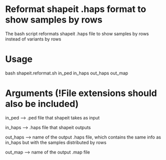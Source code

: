# Reformat shapeit .haps format to show samples by rows
The bash script reformats shapeit .haps file to show samples by rows instead of variants by rows

# Usage
bash shapeit.reformat.sh in_ped in_haps out_haps out_map

# Arguments (!File extensions should also be included)
in_ped  -->  .ped file that shapeit takes as input

in_haps  -->  .haps file that shapeit outputs 

out_haps  -->  name of the output .haps file, which contains the same info as in_haps but with the samples distributed by rows

out_map  -->  name of the output .map file

